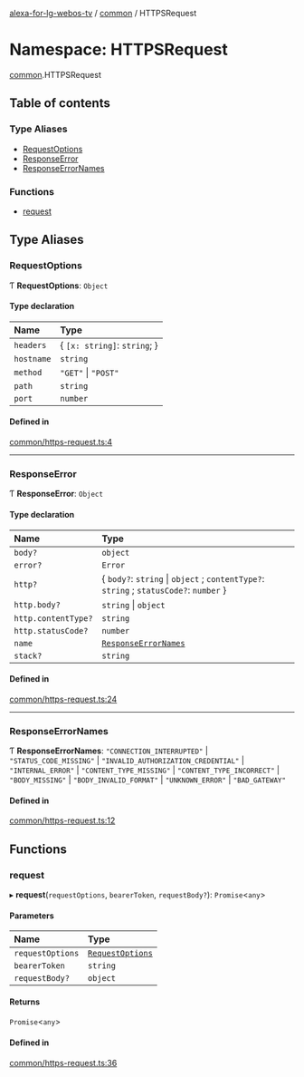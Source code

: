 [alexa-for-lg-webos-tv](../README.md) / [common](common.md) / HTTPSRequest

# Namespace: HTTPSRequest

[common](common.md).HTTPSRequest

## Table of contents

### Type Aliases

- [RequestOptions](common.HTTPSRequest.md#requestoptions)
- [ResponseError](common.HTTPSRequest.md#responseerror)
- [ResponseErrorNames](common.HTTPSRequest.md#responseerrornames)

### Functions

- [request](common.HTTPSRequest.md#request)

## Type Aliases

### RequestOptions

Ƭ **RequestOptions**: `Object`

#### Type declaration

| Name | Type |
| :------ | :------ |
| `headers` | \{ `[x: string]`: `string`;  } |
| `hostname` | `string` |
| `method` | ``"GET"`` \| ``"POST"`` |
| `path` | `string` |
| `port` | `number` |

#### Defined in

[common/https-request.ts:4](https://github.com/pebender/alexa-for-lg-webos-tv/blob/ed6e832de9301ef89b625820a22ad4e5b6c0e1d9/src/common/https-request.ts#L4)

___

### ResponseError

Ƭ **ResponseError**: `Object`

#### Type declaration

| Name | Type |
| :------ | :------ |
| `body?` | `object` |
| `error?` | `Error` |
| `http?` | \{ `body?`: `string` \| `object` ; `contentType?`: `string` ; `statusCode?`: `number`  } |
| `http.body?` | `string` \| `object` |
| `http.contentType?` | `string` |
| `http.statusCode?` | `number` |
| `name` | [`ResponseErrorNames`](common.HTTPSRequest.md#responseerrornames) |
| `stack?` | `string` |

#### Defined in

[common/https-request.ts:24](https://github.com/pebender/alexa-for-lg-webos-tv/blob/ed6e832de9301ef89b625820a22ad4e5b6c0e1d9/src/common/https-request.ts#L24)

___

### ResponseErrorNames

Ƭ **ResponseErrorNames**: ``"CONNECTION_INTERRUPTED"`` \| ``"STATUS_CODE_MISSING"`` \| ``"INVALID_AUTHORIZATION_CREDENTIAL"`` \| ``"INTERNAL_ERROR"`` \| ``"CONTENT_TYPE_MISSING"`` \| ``"CONTENT_TYPE_INCORRECT"`` \| ``"BODY_MISSING"`` \| ``"BODY_INVALID_FORMAT"`` \| ``"UNKNOWN_ERROR"`` \| ``"BAD_GATEWAY"``

#### Defined in

[common/https-request.ts:12](https://github.com/pebender/alexa-for-lg-webos-tv/blob/ed6e832de9301ef89b625820a22ad4e5b6c0e1d9/src/common/https-request.ts#L12)

## Functions

### request

▸ **request**(`requestOptions`, `bearerToken`, `requestBody?`): `Promise`\<`any`\>

#### Parameters

| Name | Type |
| :------ | :------ |
| `requestOptions` | [`RequestOptions`](common.HTTPSRequest.md#requestoptions) |
| `bearerToken` | `string` |
| `requestBody?` | `object` |

#### Returns

`Promise`\<`any`\>

#### Defined in

[common/https-request.ts:36](https://github.com/pebender/alexa-for-lg-webos-tv/blob/ed6e832de9301ef89b625820a22ad4e5b6c0e1d9/src/common/https-request.ts#L36)
